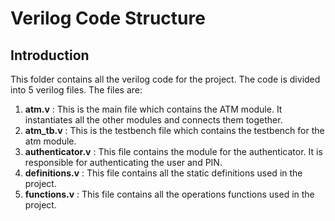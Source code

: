 # Verilog Code Structure
## Introduction
This folder contains all the verilog code for the project. The code is divided into 5 verilog files. The files are:
1. **atm.v** : This is the main file which contains the ATM module. It instantiates all the other modules and connects them together.
2. **atm_tb.v** : This is the testbench file which contains the testbench for the atm module.
3. **authenticator.v** : This file contains the module for the authenticator. It is responsible for authenticating the user and PIN.
4. **definitions.v** : This file contains all the static definitions used in the project.
5. **functions.v** : This file contains all the operations functions used in the project.

